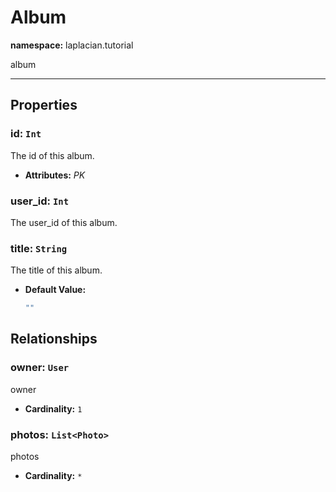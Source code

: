 # **Album**
**namespace:** laplacian.tutorial

album



---

## Properties

### id: `Int`
The id of this album.
- **Attributes:** *PK*

### user_id: `Int`
The user_id of this album.

### title: `String`
The title of this album.
- **Default Value:**
  ```kotlin
  ""
  ```

## Relationships

### owner: `User`
owner
- **Cardinality:** `1`

### photos: `List<Photo>`
photos
- **Cardinality:** `*`